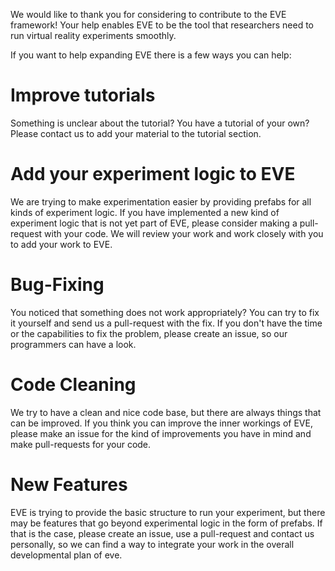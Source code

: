 We would like to thank you for considering to contribute to the EVE framework!
Your help enables EVE to be the tool that researchers need to run virtual reality experiments smoothly.

If you want to help expanding EVE there is a few ways you can help:

# Improve tutorials

Something is unclear about the tutorial? You have a tutorial of your own? Please contact us to add your material to the tutorial section.

# Add your experiment logic to EVE

We are trying to make experimentation easier by providing prefabs for all kinds of experiment logic.
If you have implemented a new kind of experiment logic that is not yet part of EVE, please consider
making a pull-request with your code. We will review your work and work closely with you to add your
work to EVE.

# Bug-Fixing

You noticed that something does not work appropriately?
You can try to fix it yourself and send us a pull-request with the fix.
If you don't have the time or the capabilities to fix the problem, please create an issue, so our programmers can have a look.

# Code Cleaning

We try to have a clean and nice code base, but there are always things that can be improved.
If you think you can improve the inner workings of EVE, please make an issue for the kind of improvements you have in mind and make pull-requests for your code.

# New Features

EVE is trying to provide the basic structure to run your experiment, but there may be features that go beyond experimental logic in the form of prefabs.
If that is the case, please create an issue, use a pull-request and contact us personally, so we can find a way to integrate your work in the overall developmental plan of eve.
